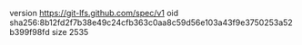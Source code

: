 version https://git-lfs.github.com/spec/v1
oid sha256:8b12fd2f7b38e49c24cfb363c0aa8c59d56e103a43f9e3750253a52b399f98fd
size 2535

